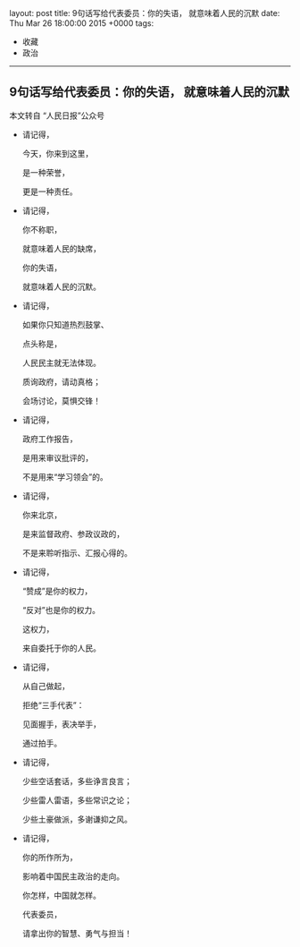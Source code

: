 layout: post
title: 9句话写给代表委员：你的失语， 就意味着人民的沉默
date: Thu Mar 26 18:00:00 2015 +0000
tags:
- 收藏
- 政治
---

## 9句话写给代表委员：你的失语， 就意味着人民的沉默

本文转自 “人民日报”公众号

<!--more-->

*	请记得，

	今天，你来到这里，

	是一种荣誉，

	更是一种责任。

*	请记得，

	你不称职，

	就意味着人民的缺席，

	你的失语，

	就意味着人民的沉默。

*	请记得，

	如果你只知道热烈鼓掌、

	点头称是，

	人民民主就无法体现。

	质询政府，请动真格；

	会场讨论，莫惧交锋！

*	请记得，

	政府工作报告，

	是用来审议批评的，

	不是用来“学习领会”的。

*	请记得，

	你来北京，

	是来监督政府、参政议政的，

	不是来聆听指示、汇报心得的。

*	请记得，

	“赞成”是你的权力，

	“反对”也是你的权力。

	这权力，

	来自委托于你的人民。

*	请记得，

	从自己做起，

	拒绝“三手代表”：

	见面握手，表决举手，

	通过拍手。

*	请记得，

	少些空话套话，多些诤言良言；

	少些雷人雷语，多些常识之论；

	少些土豪做派，多谢谦抑之风。

*	请记得，

	你的所作所为，

	影响着中国民主政治的走向。

	你怎样，中国就怎样。

	代表委员，

	请拿出你的智慧、勇气与担当！
